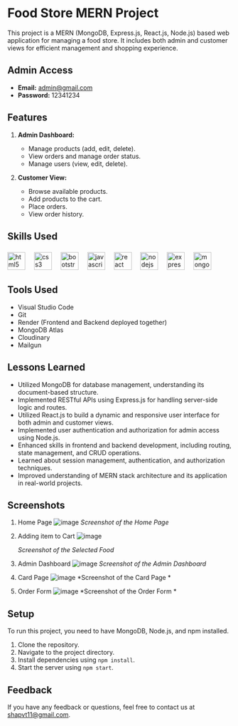 # Food Store MERN Project

This project is a MERN (MongoDB, Express.js, React.js, Node.js) based web application for managing a food store. It includes both admin and customer views for efficient management and shopping experience.

## Admin Access

- **Email:** admin@gmail.com
- **Password:** 12341234

## Features

1. **Admin Dashboard:**
   - Manage products (add, edit, delete).
   - View orders and manage order status.
   - Manage users (view, edit, delete).

2. **Customer View:**
   - Browse available products.
   - Add products to the cart.
   - Place orders.
   - View order history.

## Skills Used

###

<div align="left">
  <img src="https://cdn.jsdelivr.net/gh/devicons/devicon/icons/html5/html5-original.svg" height="40" alt="html5 logo"  />
  <img width="12" />
  <img src="https://cdn.jsdelivr.net/gh/devicons/devicon/icons/css3/css3-original.svg" height="40" alt="css3 logo"  />
  <img width="12" />
  <img src="https://cdn.jsdelivr.net/gh/devicons/devicon/icons/bootstrap/bootstrap-original.svg" height="40" alt="bootstrap logo"  />
  <img width="12" />
  <img src="https://cdn.jsdelivr.net/gh/devicons/devicon/icons/javascript/javascript-original.svg" height="40" alt="javascript logo"  />
  <img width="12" />
  <img src="https://cdn.jsdelivr.net/gh/devicons/devicon/icons/react/react-original.svg" height="40" alt="react logo"  />
  <img width="12" />
  <img src="https://cdn.jsdelivr.net/gh/devicons/devicon/icons/nodejs/nodejs-original.svg" height="40" alt="nodejs logo"  />
  <img width="12" />
  <img src="https://cdn.jsdelivr.net/gh/devicons/devicon/icons/express/express-original.svg" height="40" alt="express logo"  />
  <img width="12" />
  <img src="https://cdn.jsdelivr.net/gh/devicons/devicon/icons/mongodb/mongodb-original.svg" height="40" alt="mongodb logo"  />
</div>

###

## Tools Used

- Visual Studio Code
- Git
- Render (Frontend and Backend deployed together)
- MongoDB Atlas
- Cloudinary
- Mailgun

## Lessons Learned

- Utilized MongoDB for database management, understanding its document-based structure.
- Implemented RESTful APIs using Express.js for handling server-side logic and routes.
- Utilized React.js to build a dynamic and responsive user interface for both admin and customer views.
- Implemented user authentication and authorization for admin access using Node.js.
- Enhanced skills in frontend and backend development, including routing, state management, and CRUD operations.
- Learned about session management, authentication, and authorization techniques.
- Improved understanding of MERN stack architecture and its application in real-world projects.

## Screenshots

1. Home Page
   ![image](https://github.com/Prakash-V-S/Food-Store-Using-MERN/assets/141955456/64c557f7-f4ae-4cdd-a7ff-670f0bdf9f49)
   *Screenshot of the Home Page*
   
2. Adding item to Cart
   ![image](https://github.com/Prakash-V-S/Food-Store-Using-MERN/assets/141955456/98ce590c-d7ae-4804-968b-6df31aaca410)

   *Screenshot of the Selected Food*

3. Admin Dashboard
   ![image](https://github.com/Prakash-V-S/Food-Store-Using-MERN/assets/141955456/523b0128-c909-4b49-84f5-39d7b3a1aa66)
   *Screenshot of the Admin Dashboard*

4. Card Page 
  ![image](https://github.com/Prakash-V-S/Food-Store-Using-MERN/assets/141955456/05b837cb-d84c-44bb-84cf-bb58b8465d13)
   *Screenshot of the Card Page *
   
5. Order Form 
   ![image](https://github.com/Prakash-V-S/Food-Store-Using-MERN/assets/141955456/2f22d765-1d6e-449b-9609-6b6da2450309)
   *Screenshot of the Order Form *

## Setup

To run this project, you need to have MongoDB, Node.js, and npm installed.

1. Clone the repository.
2. Navigate to the project directory.
3. Install dependencies using `npm install`.
4. Start the server using `npm start`.


## Feedback

If you have any feedback or questions, feel free to contact us at shapvt11@gmail.com.
